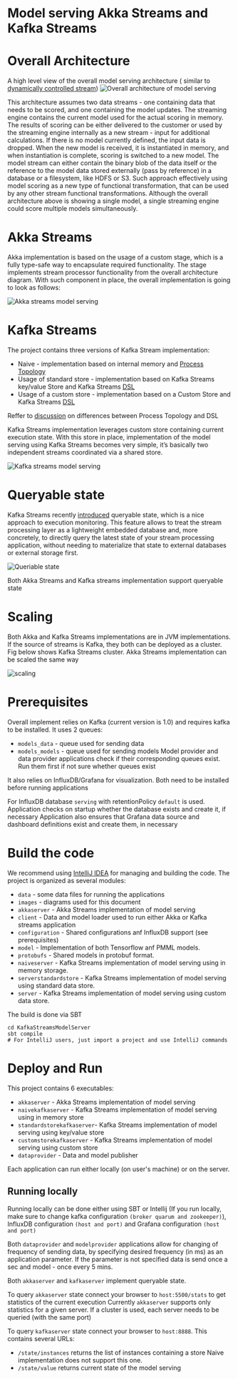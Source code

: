 # Model serving Akka Streams and Kafka Streams

# Overall Architecture

A high level view of the overall model serving architecture (
similar to [dynamically controlled stream](https://data-artisans.com/blog/bettercloud-dynamic-alerting-apache-flink)) 
![Overall architecture of model serving](images/overallModelServing.png)


This architecture assumes two data streams - one containing data that needs to be scored, and one containing the model updates. The streaming engine contains the current model used for the actual scoring in memory. The results of scoring can be either delivered to the customer or used by the streaming engine internally as a new stream - input for additional calculations. If there is no model currently defined, the input data is dropped. When the new model is received, it is instantiated in memory, and when instantiation is complete, scoring is switched to a new model. The model stream can either contain the binary blob of the data itself or the reference to the model data stored externally (pass by reference) in a database or a filesystem, like HDFS or S3. 
Such approach effectively using model scoring as a new type of functional transformation, that can be used by any other stream functional transformations.
Although the overall architecture above is showing a single model, a single streaming engine could score multiple models simultaneously. 

# Akka Streams

Akka implementation is based on the usage of a custom stage, which is a fully type-safe way to encapsulate required functionality. 
The stage implements stream processor functionality from the overall architecture diagram. 
With such component in place, the overall implementation is going to look as follows:


![Akka streams model serving](images/Akkajoin.png)


# Kafka Streams

The project contains three versions of Kafka Stream implementation:
* Naive - implementation based on internal memory and [Process Topology](https://kafka.apache.org/10/documentation/streams/developer-guide#streams_processor_topology)
* Usage of standard store - implementation based on Kafka Streams key/value Store and Kafka Streams [DSL](https://kafka.apache.org/10/documentation/streams/developer-guide#streams_dsl)
* Usage of a custom store - implementation based on a Custom Store and Kafka Streams [DSL](https://kafka.apache.org/10/documentation/streams/developer-guide#streams_dsl)

Reffer to [discussion](http://mkuthan.github.io/) on differences between Process Topology and DSL

Kafka Streams implementation leverages custom store containing current execution state.
With this store in place, implementation of the model serving using Kafka 
Streams becomes very simple, it’s basically two independent streams coordinated via a shared store. 


![Kafka streams model serving](images/kafkastreamsJoin.png)

# Queryable state

Kafka Streams  recently [introduced](https://docs.confluent.io/current/streams/developer-guide.html#id8) queryable state, which is 
a nice approach to execution monitoring.
This feature allows to treat the stream processing layer as a 
lightweight embedded database and, more concretely, to directly query the latest state of your stream processing application, without needing to materialize that state to external databases or external storage first.


![Queriable state](images/queryablestate.png)

Both Akka Streams and Kafka streams implementation support queryable state

# Scaling

Both Akka and Kafka Streams implementations are in JVM implementations.
If the source of streams is Kafka, they both can be deployed as a cluster.
Fig below shows Kafka Streams cluster. Akka Streams implementation can be scaled the same way

![scaling](images/Kafkastreamsclusters.png)


# Prerequisites

Overall implement relies on Kafka (current version is 1.0) and requires kafka to be installed.
It uses 2 queues:
* `models_data` - queue used for sending data
* `models_models` - queue used for sending models
Model provider and data provider applications check if their corresponding queues exist. Run them 
first if not sure whether queues exist

It also relies on InfluxDB/Grafana for visualization. Both need to be installed before running applications

For InfluxDB database `serving` with retentionPolicy `default` is used. Application checks on startup whether the database exists and create it, if necessary
Application also ensures that Grafana data source and dashboard definitions exist and create them, in necessary


# Build the code

We recommend using [IntelliJ IDEA](https://www.jetbrains.com/idea/) for managing and building the code. The project is organized as several modules:

* `data` - some data files for running the applications
* `images` - diagrams used for this document
* `akkaserver` - Akka Streams implementation of model serving
* `client` - Data and model loader used to run either Akka or Kafka streams application
* `configuration` - Shared configurations anf InfluxDB support (see prerequisites)
* `model` - Implementation of both Tensorflow anf PMML models.
* `protobufs` - Shared models in protobuf format.
* `naiveserver` -  Kafka Streams implementation of model serving using in memory storage.
* `serverstandardstore` -  Kafka Streams implementation of model serving using standard data store.
* `server` -  Kafka Streams implementation of model serving using custom data store.

The build is done via SBT

    cd KafkaStreamsModelServer
    sbt compile
    # For IntelliJ users, just import a project and use IntelliJ commands

# Deploy and Run

This project contains 6 executables:
* `akkaserver` - Akka Streams implementation of model serving
* `naivekafkaserver` - Kafka Streams implementation of model serving using in memory store
* `standardstorekafkaserver`- Kafka Streams implementation of model serving using key/value store
* `customstorekafkaserver` - Kafka Streams implementation of model serving using custom store
* `dataprovider` - Data and model publisher

Each application can run either locally (on user's machine) or on the server.

## Running locally

Running locally can be done either using SBT or Intellij (If you run locally, make sure to change 
kafka configuration `(broker quarum and zookeeper)`), InfluxDB configuration `(host and port)` and 
Grafana configuration `(host and port)`

Both `dataprovider` and `modelprovider` applications allow for changing of frequency of sending data, by
specifying desired frequency (in ms) as an application parameter. If the parameter is not specified
data is send once a sec and model - once every 5 mins.

Both `akkaserver` and `kafkaserver` implement queryable state. 

To query `akkaserver` state connect your browser to `host:5500/stats` to get statistics of the current execution
Currently `akkaserver` supports only statistics for a given server. If a cluster is used, each server needs to be
queried (with the same port)


To query `kafkaserver` state connect your browser to `host:8888`. This contains several URLs:
* `/state/instances` returns the list of instances containing a store Naive implementation does not support this one. 
* `/state/value` returns current state of the model serving




